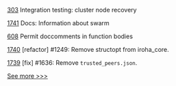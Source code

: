 
[303](https://github.com/hyperledger-labs/orion-server/pull/303) Integration testing: cluster node recovery

[1741](https://github.com/hyperledger/iroha/pull/1741) Docs: Information about swarm

[608](https://github.com/hyperledger-labs/solang/pull/608) Permit doccomments in function bodies

[1740](https://github.com/hyperledger/iroha/pull/1740) [refactor] #1249: Remove structopt from iroha_core.

[1739](https://github.com/hyperledger/iroha/pull/1739) [fix] #1636: Remove `trusted_peers.json`.


[See more >>>](https://start-here.hyperledger.org/pull-requests)
